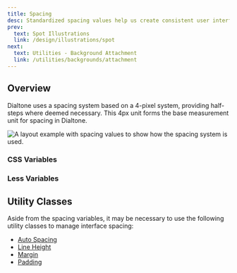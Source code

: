 ```yaml
---
title: Spacing
desc: Standardized spacing values help us create consistent user interfaces (UIs). This consistency makes it easier for customers to scan, browse, and utilize our UIs as we're setting visual rhythms and expectations that customers can rely upon.
prev:
  text: Spot Illustrations
  link: /design/illustrations/spot
next:
  text: Utilities - Background Attachment
  link: /utilities/backgrounds/attachment
---
```


## Overview

Dialtone uses a spacing system based on a 4-pixel system, providing half-steps where deemed necessary. This 4px unit forms the base measurement unit for spacing in Dialtone.

<div class="d-ta-center">
  <img :src="$withBase('/assets/images/spacing-example.png')" alt="A layout example with spacing values to show how the spacing system is used." class="d-w80p" />
</div>

### CSS Variables

<spacing-system-table kind="css"></spacing-system-table>

### Less Variables

<spacing-system-table kind="less"></spacing-system-table>

## Utility Classes

Aside from the spacing variables, it may be necessary to use the following utility classes to manage interface spacing:

- [Auto Spacing](../../utilities/spacing/auto-spacing)
- [Line Height](../../utilities/typography/line-height)
- [Margin](../../utilities/spacing/margin)
- [Padding](../../utilities/spacing/padding)

